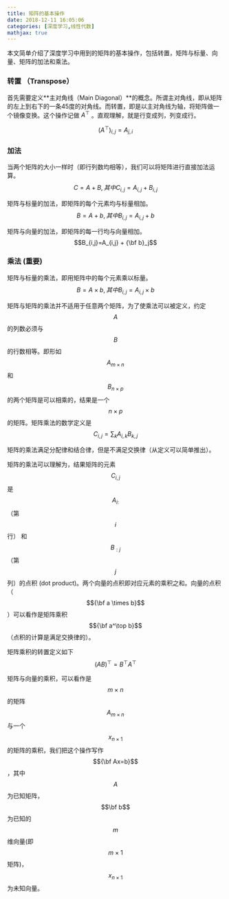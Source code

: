```yaml
---
title: 矩阵的基本操作
date: 2018-12-11 16:05:06
categories: [深度学习,线性代数]
mathjax: true
---
```


本文简单介绍了深度学习中用到的矩阵的基本操作，包括转置，矩阵与标量、向量、矩阵的加法和乘法。

<!-- more -->

### 转置 （Transpose）
首先需要定义**主对角线（Main Diagonal）**的概念。所谓主对角线，即从矩阵的左上到右下的一条45度的对角线。而转置，即是以主对角线为轴，将矩阵做一个镜像变换。这个操作记做 $A^\top$ 。直观理解，就是行变成列，列变成行。

$$(A^\top)_{i,j}=A_{j, i}$$

### 加法
当两个矩阵的大小一样时（即行列数均相等），我们可以将矩阵进行直接加法运算。
$$C = A + B, 其中 C_{i,j}=A_{i,j} + B_{i,j} $$

矩阵与标量的加法，即矩阵的每个元素均与标量相加。
$$B = A + b, 其中 B_{i,j}=A_{i,j} + b$$

矩阵与向量的加法，即矩阵的每一行均与向量相加。
$$B_{i,j}=A_{i,j} + {\bf b}_j$$

### 乘法 (重要)
矩阵与标量的乘法，即用矩阵中的每个元素乘以标量。
$$B = A \times b, 其中 B_{i,j}=A_{i,j} \times b$$

矩阵与矩阵的乘法并不适用于任意两个矩阵，为了使乘法可以被定义，约定 $$A$$ 的列数必须与 $$B$$ 的行数相等。即形如 $$A_{m \times n}$$ 和 $$B_{n \times p}$$ 的两个矩阵是可以相乘的，结果是一个 $$n \times p$$ 的矩阵。矩阵乘法的数学定义是
$$C_{i,j} = \sum_{k}A_{i,k}B_{k,j}$$

矩阵的乘法满足分配律和结合律，但是不满足交换律（从定义可以简单推出）。

矩阵的乘法可以理解为，结果矩阵的元素 $$C_{i,j}$$ 是 $$A_{i:}$$（第$$i$$行） 和 $$B_{:j}$$ （第$$j$$列）的点积 (dot product)。两个向量的点积即对应元素的乘积之和。向量的点积（$${\bf a \times b}$$）可以看作是矩阵乘积 $${\bf a^\top b}$$（点积的计算是满足交换律的）。

矩阵乘积的转置定义如下
$$(AB)^\top=B^\top A^\top$$

矩阵与向量的乘积，可以看作是 $$m\times n$$的矩阵 $$A_{m\times n}$$ 与一个 $$x_{n\times 1}$$的矩阵的乘积，我们把这个操作写作$${\bf Ax=b}$$，其中$$A$$为已知矩阵，$$\bf b$$为已知的$$m$$维向量(即$$m\times 1$$矩阵)，$$x_{n\times1}$$为未知向量。